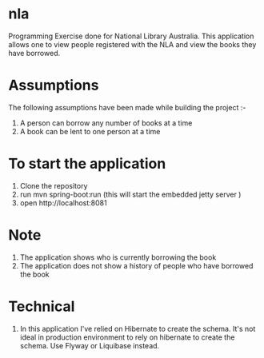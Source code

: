 # nla
Programming Exercise done for National Library Australia.
This application allows one to view people registered with the NLA and view the books they have borrowed.

# Assumptions
The following assumptions have been made while building the project :-
1. A person can borrow any number of books at a time
2. A book can be lent to one person at a time

# To start the application
1. Clone the repository
2. run mvn spring-boot:run (this will start the embedded jetty server )
3. open http://localhost:8081

# Note
1. The application shows who is currently borrowing the book
2. The application does not show a history of people who have borrowed the book

# Technical 
1. In this application I've relied on Hibernate to create the schema.
It's not ideal in production environment to rely on hibernate to create the schema.
Use Flyway or Liquibase instead.


